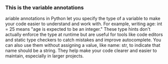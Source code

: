 ### This is the variable annotations
ariable annotations in Python let you specify the type of a variable to make your code easier to understand and work with. For example, writing age: int = 25 means "age is expected to be an integer." These type hints don't actually enforce the type at runtime but are useful for tools like code editors and static type checkers to catch mistakes and improve autocomplete. You can also use them without assigning a value, like name: str, to indicate that name should be a string. They help make your code clearer and easier to maintain, especially in larger projects.